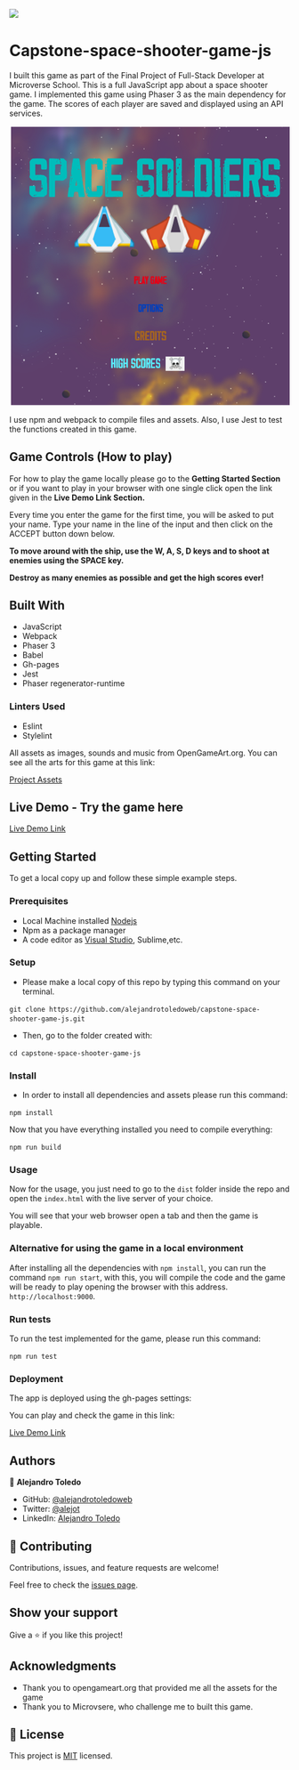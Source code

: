 ![](https://img.shields.io/badge/Microverse-blueviolet)

# Capstone-space-shooter-game-js

I built this game as part of the Final Project of Full-Stack Developer at Microverse School. This is a full JavaScript app about a space shooter game.
I implemented this game using Phaser 3 as the main dependency for the game.
The scores of each player are saved and displayed using an API services.

![screenshot](./src/assets/screenshot-game.png)

I use npm and webpack to compile files and assets.
Also, I use Jest to test the functions created in this game.

## Game Controls (How to play)

For how to play the game locally please go to the **Getting Started Section** or if you want to play in your browser with one single click open the link given in the **Live Demo Link Section.**

Every time you enter the game for the first time, you will be asked to put your name. 
Type your name in the line of the input and then click on the ACCEPT button down below.

**To move around with the ship, use the W, A, S, D keys and to shoot at enemies using the SPACE key.**

**Destroy as many enemies as possible and get the high scores ever!**

## Built With

- JavaScript
- Webpack
- Phaser 3
- Babel
- Gh-pages
- Jest
- Phaser regenerator-runtime

### Linters Used

- Eslint
- Stylelint

All assets as images, sounds and music from OpenGameArt.org.
You can see all the arts for this game at this link:

[Project Assets](https://opengameart.org/content/space-shooter-redux)

## Live Demo - Try the game here

[Live Demo Link](https://alejandrotoledoweb.github.io/capstone-space-shooter-game-js/)



## Getting Started

To get a local copy up and follow these simple example steps.

### Prerequisites

- Local Machine installed [Nodejs](https://nodejs.org/en/download/)
- Npm as a package manager
- A code editor as [Visual Studio](https://code.visualstudio.com/download), Sublime,etc.

### Setup

- Please make a local copy of this repo by typing this command on your terminal.

`git clone https://github.com/alejandrotoledoweb/capstone-space-shooter-game-js.git`

- Then, go to the folder created with:

`cd capstone-space-shooter-game-js`


### Install

- In order to install all dependencies and assets please run this command:

`npm install`

Now that you have everything installed you need to compile everything:

`npm run build`

### Usage

Now for the usage, you just need to go to the `dist` folder inside the repo and open the `index.html` with the live server of your choice.

You will see that your web browser open a tab and then the game is playable.

### Alternative for using the game in a local environment

After installing all the dependencies with `npm install`, you can run the command `npm run start`, with this, you will compile the code and the game will be ready to play opening the browser with this address. `http://localhost:9000`.

### Run tests

To run the test implemented for the game, please run this command:

`npm run test`

### Deployment

The app is deployed using the gh-pages settings:

You can play and check the game in this link:

[Live Demo Link](https://alejandrotoledoweb.github.io/capstone-space-shooter-game-js/)


## Authors

👤  **Alejandro Toledo**

- GitHub: [@alejandrotoledoweb](https://github.com/alejandrotoledoweb)
- Twitter: [@alejot](https://twitter.com/alejot)
- LinkedIn: [Alejandro Toledo](https://www.linkedin.com/in/alejandro-toledo-3b444b109/)

## 🤝 Contributing

Contributions, issues, and feature requests are welcome!

Feel free to check the [issues page](https://github.com/alejandrotoledoweb/capstone-space-shooter-game-js/issues).

## Show your support

Give a ⭐️ if you like this project!

## Acknowledgments

- Thank you to opengameart.org that provided me all the assets for the game
- Thank you to Microvsere, who challenge me to built this game.

## 📝 License

This project is [MIT](lic.url) licensed.
